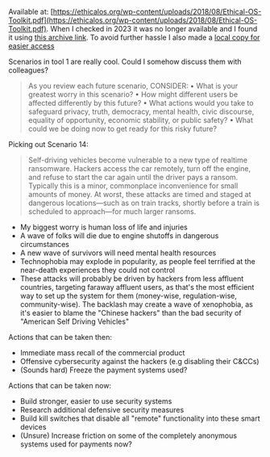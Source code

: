 Available at: [https://ethicalos.org/wp-content/uploads/2018/08/Ethical-OS-Toolkit.pdf](https://ethicalos.org/wp-content/uploads/2018/08/Ethical-OS-Toolkit.pdf). When I checked in 2023 it was no longer available and I found it using [this archive link](https://web.archive.org/web/20211011174017/https://ethicalos.org/wp-content/uploads/2018/08/Ethical-OS-Toolkit.pdf). To avoid further hassle I also made a [local copy for easier access](./media/Ethical-OS-Toolkit.pdf)

Scenarios in tool 1 are really cool. Could I somehow discuss them with colleagues?

> As you review each future scenario, CONSIDER: 
• What is your greatest worry in this scenario? 
• How might different users be affected differently by this future? 
• What actions would you take to safeguard privacy, truth, democracy, mental health, civic discourse, equality of opportunity, economic stability, or public safety? 
• What could we be doing now to get ready for this risky future?

Picking out Scenario 14:
> Self-driving vehicles become vulnerable to a new type of realtime ransomware. Hackers access the car remotely, turn off the engine, and refuse to start the car again until the driver pays a ransom. Typically this is a minor, commonplace inconvenience for small amounts of money. At worst, these attacks are timed and staged at dangerous locations—such as on train tracks, shortly before a train is scheduled to approach—for much larger ransoms.

* My biggest worry is human loss of life and injuries
* A wave of folks will die due to engine shutoffs in dangerous circumstances
* A new wave of survivors will need mental health resources
* Technophobia may explode in popularity, as people feel terrified at the near-death experiences they could not control
* These attacks will probably be driven by hackers from less affluent countries, targeting faraway affluent users, as that's the most efficient way to set up the system for them (money-wise, regulation-wise, community-wise). The backlash may create a wave of xenophobia, as it's easier to blame the "Chinese hackers" than the bad security of "American Self Driving Vehicles"

Actions that can be taken then:
* Immediate mass recall of the commercial product
* Offensive cybersecurity against the hackers (e.g disabling their C&CCs)
* (Sounds hard) Freeze the payment systems used? 

Actions that can be taken now:
* Build stronger, easier to use security systems
* Research additional defensive security measures
* Build kill switches that disable all "remote" functionality into these smart devices
* (Unsure) Increase friction on some of the completely anonymous systems used for payments now?

